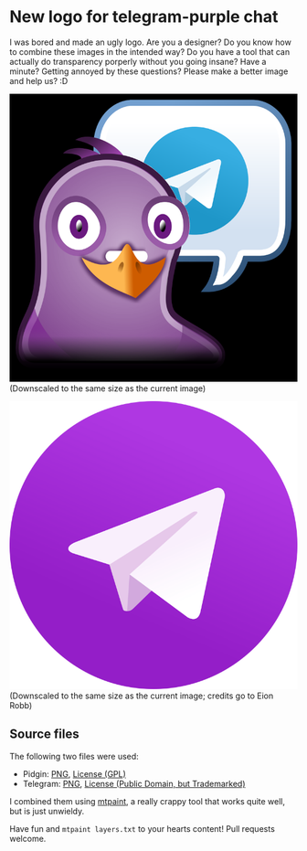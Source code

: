 <!-- All this work is Copyright 2016 Ben Wiederhake, as either:
     - licensed as GNU General Public License version 2 or later
     - MIT, BSD, LGPL, MPL, Apache, WTFPL, etc. -->

# New logo for telegram-purple chat

I was bored and made an ugly logo.  Are you a designer?  Do you know
how to combine these images in the intended way?  Do you have a tool
that can actually do transparency porperly without you going insane?
Have a minute? Getting annoyed by these questions?  Please make a
better image and help us? :D

![](composite_800.png)
(Downscaled to the same size as the current image)

![](telegram-purple_800.png)
(Downscaled to the same size as the current image; credits go to Eion Robb)

## Source files

The following two files were used:
- Pidgin: [PNG](https://upload.wikimedia.org/wikipedia/commons/thumb/1/18/Pidgin.svg/2000px-Pidgin.svg.png), [License (GPL)](https://commons.wikimedia.org/wiki/File:Pidgin.svg)
- Telegram: [PNG](https://upload.wikimedia.org/wikipedia/commons/thumb/8/82/Telegram_logo.svg/2000px-Telegram_logo.svg.png), [License (Public Domain, but Trademarked)](https://commons.wikimedia.org/wiki/File:Telegram_logo.svg)

I combined them using [mtpaint](http://mtpaint.sourceforge.net/), a
really crappy tool that works quite well, but is just unwieldy.

Have fun and `mtpaint layers.txt` to your hearts content!  Pull
requests welcome.
